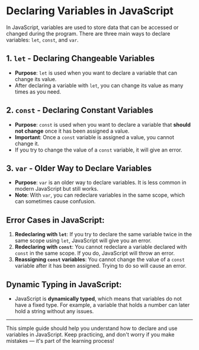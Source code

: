 # Declaring Variables in JavaScript

In JavaScript, variables are used to store data that can be accessed or changed during the program. There are three main ways to declare variables: `let`, `const`, and `var`.

## 1. **`let` - Declaring Changeable Variables**
- **Purpose**: `let` is used when you want to declare a variable that can change its value.
- After declaring a variable with `let`, you can change its value as many times as you need.

## 2. **`const` - Declaring Constant Variables**
- **Purpose**: `const` is used when you want to declare a variable that **should not change** once it has been assigned a value.
- **Important**: Once a `const` variable is assigned a value, you cannot change it.
- If you try to change the value of a `const` variable, it will give an error.

## 3. **`var` - Older Way to Declare Variables**
- **Purpose**: `var` is an older way to declare variables. It is less common in modern JavaScript but still works.
- **Note**: With `var`, you can redeclare variables in the same scope, which can sometimes cause confusion.

## Error Cases in JavaScript:
1. **Redeclaring with `let`**: If you try to declare the same variable twice in the same scope using `let`, JavaScript will give you an error.
2. **Redeclaring with `const`**: You cannot redeclare a variable declared with `const` in the same scope. If you do, JavaScript will throw an error.
3. **Reassigning `const` variables**: You cannot change the value of a `const` variable after it has been assigned. Trying to do so will cause an error.

## Dynamic Typing in JavaScript:
- JavaScript is **dynamically typed**, which means that variables do not have a fixed type. For example, a variable that holds a number can later hold a string without any issues.

---

This simple guide should help you understand how to declare and use variables in JavaScript. Keep practicing, and don't worry if you make mistakes — it's part of the learning process!
